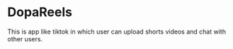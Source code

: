 # DopaReels
This is app like tiktok in which user can upload shorts videos and chat with other users. 

